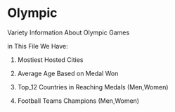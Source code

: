 # Olympic
Variety Information About Olympic Games

in This File We Have: 


1) Mostiest Hosted Cities


2) Average Age Based on Medal Won


3) Top_12 Countries in Reaching Medals (Men,Women)


4) Football Teams Champions (Men,Women)
